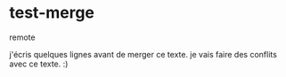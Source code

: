 # test-merge

remote

j'écris quelques lignes avant de merger ce texte.
je vais faire des conflits avec ce texte. 
:)
